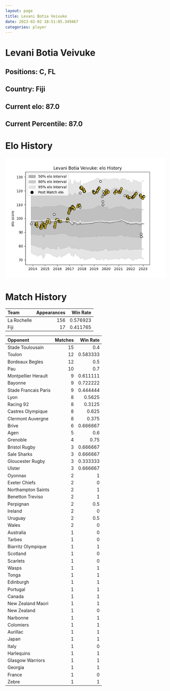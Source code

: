 ```yaml
---  
layout: page  
title: Levani Botia Veivuke  
date: 2023-02-02 18:51:05.349467  
categories: player  
---
```

# Levani Botia Veivuke

## Positions: C, FL

## Country: Fiji

## Current elo: 87.0

## Current Percentile: 87.0

# Elo History


![elo history](history_LevaniBotiaVeivuke.png)
# Match History


| Team        |   Appearances |   Win Rate |
|:------------|--------------:|-----------:|
| La Rochelle |           156 |   0.576923 |
| Fiji        |            17 |   0.411765 |

| Opponent             |   Matches |   Win Rate |
|:---------------------|----------:|-----------:|
| Stade Toulousain     |        15 |   0.4      |
| Toulon               |        12 |   0.583333 |
| Bordeaux Begles      |        12 |   0.5      |
| Pau                  |        10 |   0.7      |
| Montpellier Herault  |         9 |   0.611111 |
| Bayonne              |         9 |   0.722222 |
| Stade Francais Paris |         9 |   0.444444 |
| Lyon                 |         8 |   0.5625   |
| Racing 92            |         8 |   0.3125   |
| Castres Olympique    |         8 |   0.625    |
| Clermont Auvergne    |         8 |   0.375    |
| Brive                |         6 |   0.666667 |
| Agen                 |         5 |   0.6      |
| Grenoble             |         4 |   0.75     |
| Bristol Rugby        |         3 |   0.666667 |
| Sale Sharks          |         3 |   0.666667 |
| Gloucester Rugby     |         3 |   0.333333 |
| Ulster               |         3 |   0.666667 |
| Oyonnax              |         2 |   1        |
| Exeter Chiefs        |         2 |   0        |
| Northampton Saints   |         2 |   1        |
| Benetton Treviso     |         2 |   1        |
| Perpignan            |         2 |   0.5      |
| Ireland              |         2 |   0        |
| Uruguay              |         2 |   0.5      |
| Wales                |         2 |   0        |
| Australia            |         1 |   0        |
| Tarbes               |         1 |   0        |
| Biarritz Olympique   |         1 |   1        |
| Scotland             |         1 |   0        |
| Scarlets             |         1 |   0        |
| Wasps                |         1 |   1        |
| Tonga                |         1 |   1        |
| Edinburgh            |         1 |   1        |
| Portugal             |         1 |   1        |
| Canada               |         1 |   1        |
| New Zealand Maori    |         1 |   1        |
| New Zealand          |         1 |   0        |
| Narbonne             |         1 |   1        |
| Colomiers            |         1 |   1        |
| Aurillac             |         1 |   1        |
| Japan                |         1 |   1        |
| Italy                |         1 |   0        |
| Harlequins           |         1 |   1        |
| Glasgow Warriors     |         1 |   1        |
| Georgia              |         1 |   1        |
| France               |         1 |   0        |
| Zebre                |         1 |   1        |